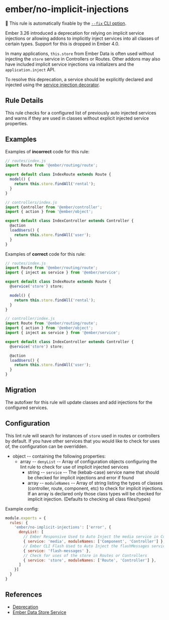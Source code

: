 # ember/no-implicit-injections

🔧 This rule is automatically fixable by the [`--fix` CLI option](https://eslint.org/docs/latest/user-guide/command-line-interface#--fix).

<!-- end auto-generated rule header -->

Ember 3.26 introduced a deprecation for relying on implicit service injections or allowing addons to implicitly inject services into all classes of certain types. Support for this is dropped in Ember 4.0.

In many applications, `this.store` from Ember Data is often used without injecting the `store` service in Controllers or Routes. Other addons may also have included implicit service injections via initializers and the `application.inject` API.

To resolve this deprecation, a service should be explicitly declared and injected using the [service injection decorator](https://api.emberjs.com/ember/3.28/functions/@ember%2Fservice/inject).

## Rule Details

This rule checks for a configured list of previously auto injected services and warns if they are used in classes without explicit injected service properties.

## Examples

Examples of **incorrect** code for this rule:

```js
// routes/index.js
import Route from '@ember/routing/route';

export default class IndexRoute extends Route {
  model() {
    return this.store.findAll('rental');
  }
}

```

```js
// controllers/index.js
import Controller from '@ember/controller';
import { action } from '@ember/object';

export default class IndexController extends Controller {
  @action
  loadUsers() {
    return this.store.findAll('user');
  }
}
```

Examples of **correct** code for this rule:

```js
// routes/index.js
import Route from '@ember/routing/route';
import { inject as service } from '@ember/service';

export default class IndexRoute extends Route {
  @service('store') store;

  model() {
    return this.store.findAll('rental');
  }
}
```

```js
// controller/index.js
import Route from '@ember/routing/route';
import { action } from '@ember/object';
import { inject as service } from '@ember/service';

export default class IndexController extends Controller {
  @service('store') store;

  @action
  loadUsers() {
    return this.store.findAll('user');
  }
}
```

## Migration

The autofixer for this rule will update classes and add injections for the configured services.

## Configuration

This lint rule will search for instances of `store` used in routes or controllers by default. If you have other services that you would like to check for uses of, the configuration can be overridden.

- object -- containing the following properties:
  - array -- `denyList` -- Array of configuration objects configuring the lint rule to check for use of implicit injected services
    - string -- `service` -- The (kebab-case) service name that should be checked for implicit injections and error if found
    - array -- `moduleNames` -- Array of string listing the types of classes (controller, route, component, etc) to check for implicit injections. If an array is declared only those class types will be checked for implicit injection. (Defaults to checking all class files/types)

Example config:

```js
module.exports = {
  rules: {
    'ember/no-implicit-injections': ['error', {
      denyList: [
        // Ember Responsive Used to Auto Inject the media service in Components/Controllers
        { service: 'media', moduleNames: ['Component', 'Controller'] },
        // Ember CLI Flash Used to Auto Inject the flashMessages service in all modules
        { service: 'flash-messages' },
        // Check for uses of the store in Routes or Controllers
        { service: 'store', moduleNames: ['Route', 'Controller'] },
      ]
    }]
  }
}
```

## References

- [Deprecation](https://deprecations.emberjs.com/v3.x/#toc_implicit-injections)
- [Ember Data Store Service](https://api.emberjs.com/ember-data/release/classes/Store)
